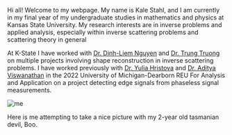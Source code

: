 Hi all! Welcome to my webpage. My name is Kale Stahl, and I am currently in my final year of my undergraduate studies in mathematics and physics at Kansas State University. My research interests are in inverse problems and applied analysis, especially within inverse scattering problems and scattering theory in general

At K-State I have worked with [Dr. Dinh-Liem Nguyen](https://sites.google.com/site/dinhliemnguyen/home) and [Dr. Trung Truong](https://mupages.marshall.edu/sites/truongt/) on multiple projects involving shape reconstruction in inverse scattering problems. I have worked previously with [Dr. Yulia Hristova](https://www-personal.umd.umich.edu/~yuliagh/) and [Dr. Aditya Viswanathan](https://www-personal.umd.umich.edu/~adityavv/) in the 2022 University of Michigan-Dearborn REU For Analysis and Application on a project detecting edge signals from phaseless signal measurements.

<img src = "me.jpeg"  alt = "me">

Here is me attempting to take a nice picture with my 2-year old tasmanian devil, Boo. 